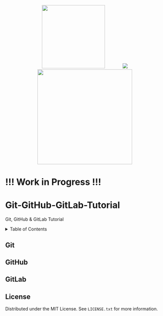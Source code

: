 <!-- Project Shields -->

<!-- Logo -->
<p align="center">

  <img src="https://github.com/FurkanEdizkan/Git-GitHub-GitLab-Tutorial/blob/main/assets/images/git_name_logo_transparent.png" width="200" />
  &nbsp;&nbsp;&nbsp;&nbsp;&nbsp;&nbsp;&nbsp;&nbsp;&nbsp;&nbsp;&nbsp;&nbsp;
  <img src="https://github.com/FurkanEdizkan/Git-GitHub-GitLab-Tutorial/blob/main/assets/images/GitHub-Mark-Light-120px-plus.png" /> 
  <img src="https://github.com/FurkanEdizkan/Git-GitHub-GitLab-Tutorial/blob/main/assets/images/gitlab-logo-200.png" width="300" />

</p>

# !!! Work in Progress !!!

# Git-GitHub-GitLab-Tutorial
Git, GitHub &amp; GitLab Tutorial

<!-- Table of Contents -->
<details>
  <summary>Table of Contents</summary>
    <li><a href="#Git">Git</a></li>
    <li><a href="#GitLab">GitHub</a></li>
    <li><a href="#GitLab">GitLab</a></li>
    <!-- <li><a href="#contributing">Contributing</a></li> -->
    <li><a href="#license">License</a></li>
    <!-- <li><a href="#contact">Contact</a></li> -->
    <!-- <li><a href="#acknowledgments">Acknowledgments</a></li> -->
  </ol>
</details>

## Git

## GitHub

## GitLab

<!-- Contribuing to Project -->
<!--
## Contributing
1. Fork the Project
2. Create a Feature Branch (`git checkout -b feature/AmazingFeature`)
3. Commit Changes (`git commit -m 'Add some AmazingFeature'`)
4. Push to the Branch (`git push origin feature/AmazingFeature`)
5. Open a Pull Request
-->

<!-- License -->
## License

Distributed under the MIT License. See `LICENSE.txt` for more information.
